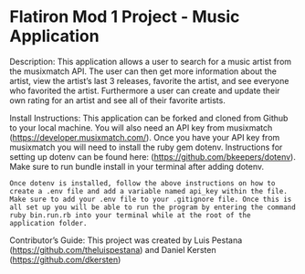 # Flatiron Mod 1 Project - Music Application

Description:
    This application allows a user to search for a music artist from the musixmatch API. The user can then get more information about the artist, view the artist’s last 3 releases, favorite the artist, and see everyone who favorited the artist. Furthermore a user can create and update their own rating for an artist and see all of their favorite artists.

Install Instructions: 
    This application can be forked and cloned from Github to your local machine. You will also need an API key from musixmatch (https://developer.musixmatch.com/). Once you have your API key from musixmatch you will need to install the ruby gem dotenv. Instructions for setting up dotenv can be found here: (https://github.com/bkeepers/dotenv). Make sure to run bundle install in your terminal after adding dotenv.

    Once dotenv is installed, follow the above instructions on how to create a .env file and add a variable named api_key within the file. Make sure to add your .env file to your .gitignore file. Once this is all set up you will be able to run the program by entering the command ruby bin.run.rb into your terminal while at the root of the application folder.

Contributor’s Guide:
    This project was created by Luis Pestana (https://github.com/theluispestana) and Daniel Kersten (https://github.com/dkersten)